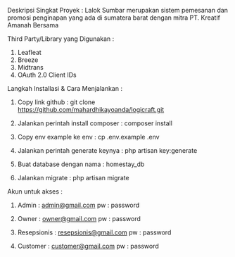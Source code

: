 
Deskripsi Singkat Proyek : 
Lalok Sumbar merupakan sistem pemesanan dan promosi penginapan yang ada di sumatera barat dengan mitra PT. Kreatif Amanah Bersama 

Third Party/Library yang Digunakan :
1. Leafleat
2. Breeze
3. Midtrans
4. OAuth 2.0 Client IDs

Langkah Installasi & Cara Menjalankan : 
1. Copy link github : 
   git clone https://github.com/mahardhikayoanda/logicraft.git

2. Jalankan perintah install composer :
   composer install

3. Copy env example ke env :
   cp .env.example .env

4. Jalankan perintah generate keynya :
   php artisan key:generate

5. Buat database dengan nama :
   homestay_db

6. Jalankan migrate :
   php artisan migrate

Akun untuk akses :
1. Admin : admin@gmail.com
      pw : password

2. Owner : owner@gmail.com
      pw : password

3. Resepsionis : resepsionis@gmail.com
            pw : password

4. Customer : customer@gmail.com
         pw : password

